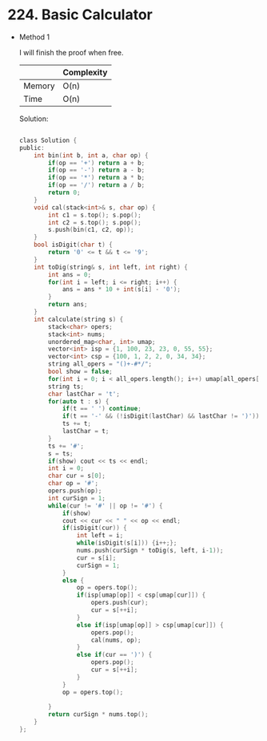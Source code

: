 # 224. Basic Calculator 
- Method 1

    I will finish the proof when free.    

    | |   Complexity  |
    | ----------- | ----------- | 
    |  Memory     | O(n) | 
    |      Time       |  O(n) | 


    Solution:

    ``` h

    class Solution {
    public:
        int bin(int b, int a, char op) {
            if(op == '+') return a + b;
            if(op == '-') return a - b;
            if(op == '*') return a * b;
            if(op == '/') return a / b;
            return 0;
        }
        void cal(stack<int>& s, char op) {
            int c1 = s.top(); s.pop();
            int c2 = s.top(); s.pop();
            s.push(bin(c1, c2, op));
        }
        bool isDigit(char t) {
            return '0' <= t && t <= '9';
        }
        int toDig(string& s, int left, int right) {
            int ans = 0;
            for(int i = left; i <= right; i++) {
                ans = ans * 10 + int(s[i] - '0');
            }
            return ans;
        }
        int calculate(string s) {
            stack<char> opers;
            stack<int> nums;
            unordered_map<char, int> umap;
            vector<int> isp = {1, 100, 23, 23, 0, 55, 55};
            vector<int> csp = {100, 1, 2, 2, 0, 34, 34};
            string all_opers = "()+-#*/";
            bool show = false;
            for(int i = 0; i < all_opers.length(); i++) umap[all_opers[i]] = i;
            string ts;
            char lastChar = 't';
            for(auto t : s) {
                if(t == ' ') continue;
                if(t == '-' && (!isDigit(lastChar) && lastChar != ')')) ts += '0';
                ts += t;
                lastChar = t;
            } 
            ts += '#';
            s = ts;
            if(show) cout << ts << endl;
            int i = 0;
            char cur = s[0];
            char op = '#';
            opers.push(op);
            int curSign = 1;
            while(cur != '#' || op != '#') {
                if(show)
                cout << cur << " " << op << endl;
                if(isDigit(cur)) {
                    int left = i;
                    while(isDigit(s[i])) {i++;};
                    nums.push(curSign * toDig(s, left, i-1));
                    cur = s[i];
                    curSign = 1;
                } 
                else {
                    op = opers.top();
                    if(isp[umap[op]] < csp[umap[cur]]) {
                        opers.push(cur);
                        cur = s[++i];
                    }
                    else if(isp[umap[op]] > csp[umap[cur]]) {
                        opers.pop();
                        cal(nums, op);
                    }
                    else if(cur == ')') {
                        opers.pop();
                        cur = s[++i];
                    }
                }
                op = opers.top();
                
            }
            return curSign * nums.top();
        }
    };

    ```

<!-- - Method 2

    This is another method.

    | |   Complexity  |
    | ----------- | ----------- | 
    |  Memory     | O(n) | 
    |      Time       |  O(n) | 


    Solution:

    ``` h



    ```

- Additional Knowledge:
       
    Here are some additional knowledge.



<br> -->